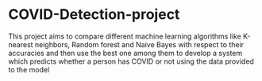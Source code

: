 # COVID-Detection-project
This project aims to compare different machine learning algorithms like K-nearest neighbors, Random forest and Naive Bayes with respect to their accuracies and then use the best one among them to develop a system which predicts whether a person has COVID or not using the data provided to the model
